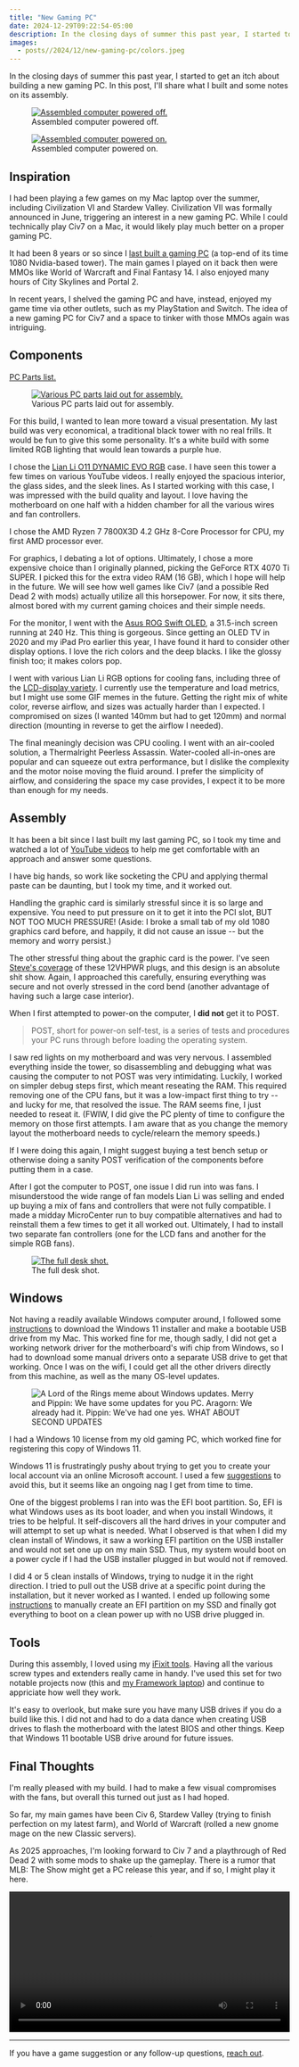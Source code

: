 ```yaml
---
title: "New Gaming PC"
date: 2024-12-29T09:22:54-05:00
description: In the closing days of summer this past year, I started to get an itch about building a new gaming PC. In this post, I'll share what I built and some notes on its assembly.
images:
  - posts//2024/12/new-gaming-pc/colors.jpeg
---
```


In the closing days of summer this past year, I started to get an itch about building a new gaming PC. In this post, I'll share what I built and some notes on its assembly.

<figure>
<a href="computer.jpeg">
<img src="computer.jpeg" alt="Assembled computer powered off." />
</a>
<figcaption>Assembled computer powered off.</figcaption>
</figure>

<figure>
<a href="colors.jpeg">
<img src="colors.jpeg" alt="Assembled computer powered on." />
</a>
<figcaption>Assembled computer powered on.</figcaption>
</figure>

## Inspiration

I had been playing a few games on my Mac laptop over the summer, including Civilization VI and Stardew Valley. Civilization VII was formally announced in June, triggering an interest in a new gaming PC. While I could technically play Civ7 on a Mac, it would likely play much better on a proper gaming PC.

It had been 8 years or so since I [last built a gaming PC](https://mikezornek.com/posts/2016/6/my-new-pc-gaming-computer/) (a top-end of its time 1080 Nvidia-based tower). The main games I played on it back then were MMOs like World of Warcraft and Final Fantasy 14. I also enjoyed many hours of City Skylines and Portal 2.

In recent years, I shelved the gaming PC and have, instead, enjoyed my game time via other outlets, such as my PlayStation and Switch. The idea of a new gaming PC for Civ7 and a space to tinker with those MMOs again was intriguing.

## Components

[PC Parts list.](https://pcpartpicker.com/list/zCygTY)

<figure>
<a href="parts.jpeg">
<img src="parts.jpeg" alt="Various PC parts laid out for assembly." />
</a>
<figcaption>Various PC parts laid out for assembly.</figcaption>
</figure>


For this build, I wanted to lean more toward a visual presentation. My last build was very economical, a traditional black tower with no real frills. It would be fun to give this some personality. It's a white build with some limited RGB lighting that would lean towards a purple hue. 

I chose the [Lian Li O11 DYNAMIC EVO RGB](https://lian-li.com/product/o11d-evo-rgb/) case. I have seen this tower a few times on various YouTube videos. I really enjoyed the spacious interior, the glass sides, and the sleek lines. As I started working with this case, I was impressed with the build quality and layout. I love having the motherboard on one half with a hidden chamber for all the various wires and fan controllers.

I chose the AMD Ryzen 7 7800X3D 4.2 GHz 8-Core Processor for CPU, my first AMD processor ever.

For graphics, I debating a lot of options. Ultimately, I chose a more expensive choice than I originally planned, picking the GeForce RTX 4070 Ti SUPER. I picked this for the extra video RAM (16 GB), which I hope will help in the future. We will see how well games like Civ7 (and a possible Red Dead 2 with mods) actually utilize all this horsepower. For now, it sits there, almost bored with my current gaming choices and their simple needs.

For the monitor, I went with the [Asus ROG Swift OLED](https://rog.asus.com/us/monitors/27-to-31-5-inches/rog-swift-oled-pg32ucdm/), a 31.5-inch screen running at 240 Hz. This thing is gorgeous. Since getting an OLED TV in 2020 and my iPad Pro earlier this year, I have found it hard to consider other display options. I love the rich colors and the deep blacks. I like the glossy finish too; it makes colors pop.

I went with various Lian Li RGB options for cooling fans, including three of the [LCD-display variety](https://lian-li.com/product/uni-fan-tl-lcd/). I currently use the temperature and load metrics, but I might use some GIF memes in the future. Getting the right mix of white color, reverse airflow, and sizes was actually harder than I expected. I compromised on sizes (I wanted 140mm but had to get 120mm) and normal direction (mounting in reverse to get the airflow I needed).

The final meaningly decision was CPU cooling. I went with an air-cooled solution, a Thermalright Peerless Assassin. Water-cooled all-in-ones are popular and can squeeze out extra performance, but I dislike the complexity and the motor noise moving the fluid around. I prefer the simplicity of airflow, and considering the space my case provides, I expect it to be more than enough for my needs.

## Assembly

It has been a bit since I last built my last gaming PC, so I took my time and watched a lot of [YouTube videos](https://www.youtube.com/watch?v=c-0WW77_fM8) to help me get comfortable with an approach and answer some questions. 

I have big hands, so work like socketing the CPU and applying thermal paste can be daunting, but I took my time, and it worked out.

Handling the graphic card is similarly stressful since it is so large and expensive. You need to put pressure on it to get it into the PCI slot, BUT NOT TOO MUCH PRESSURE! (Aside: I broke a small tab of my old 1080 graphics card before, and happily, it did not cause an issue -- but the memory and worry persist.)

The other stressful thing about the graphic card is the power. I've seen [Steve's coverage](https://www.youtube.com/watch?v=Y36LMS5y34A) of these 12VHPWR plugs, and this design is an absolute shit show. Again, I approached this carefully, ensuring everything was secure and not overly stressed in the cord bend (another advantage of having such a large case interior).

When I first attempted to power-on the computer, I **did not** get it to POST.

> POST, short for power-on self-test, is a series of tests and procedures your PC runs through before loading the operating system.

I saw red lights on my motherboard and was very nervous. I assembled everything inside the tower, so disassembling and debugging what was causing the computer to not POST was very intimidating. Luckily, I worked on simpler debug steps first, which meant reseating the RAM. This required removing one of the CPU fans, but it was a low-impact first thing to try -- and lucky for me, that resolved the issue. The RAM seems fine, I just needed to reseat it. (FWIW, I did give the PC plenty of time to configure the memory on those first attempts. I am aware that as you change the memory layout the motherboard needs to cycle/relearn the memory speeds.)

If I were doing this again, I might suggest buying a test bench setup or otherwise doing a sanity POST verification of the components before putting them in a case.

After I got the computer to POST, one issue I did run into was fans. I misunderstood the wide range of fan models Lian Li was selling and ended up buying a mix of fans and controllers that were not fully compatible. I made a midday MicroCenter run to buy compatible alternatives and had to reinstall them a few times to get it all worked out. Ultimately, I had to install two separate fan controllers (one for the LCD fans and another for the simple RGB fans).


<figure>
<a href="desk.jpeg">
<img src="desk.jpeg" alt="The full desk shot." />
</a>
<figcaption>The full desk shot.</figcaption>
</figure>

## Windows

Not having a readily available Windows computer around, I followed some [instructions](https://windowsreport.com/windows-11-usb-installer-on-mac/) to download the Windows 11 installer and make a bootable USB drive from my Mac. This worked fine for me, though sadly, I did not get a working network driver for the motherboard's wifi chip from Windows, so I had to download some manual drivers onto a separate USB drive to get that working. Once I was on the wifi, I could get all the other drivers directly from this machine, as well as the many OS-level updates.

<figure>
<img src="second-updates.png" alt="A Lord of the Rings meme about Windows updates. Merry and Pippin: We have some updates for you PC. Aragorn: We already had it. Pippin: We've had one yes. WHAT ABOUT SECOND UPDATES" />
</figure>

I had a Windows 10 license from my old gaming PC, which worked fine for registering this copy of Windows 11. 

Windows 11 is frustratingly pushy about trying to get you to create your local account via an online Microsoft account. I used a few [suggestions](https://www.youtube.com/watch?v=Q20jF5m-G0s) to avoid this, but it seems like an ongoing nag I get from time to time.

One of the biggest problems I ran into was the EFI boot partition. So, EFI is what Windows uses as its boot loader, and when you install Windows, it tries to be helpful. It self-discovers all the hard drives in your computer and will attempt to set up what is needed. What I observed is that when I did my clean install of Windows, it saw a working EFI partition on the USB installer and would not set one up on my main SSD. Thus, my system would boot on a power cycle if I had the USB installer plugged in but would not if removed.

I did 4 or 5 clean installs of Windows, trying to nudge it in the right direction. I tried to pull out the USB drive at a specific point during the installation, but it never worked as I wanted. I ended up following some [instructions](https://www.youtube.com/watch?v=CZ17JrgFFhw) to manually create an EFI partition on my SSD and finally got everything to boot on a clean power up with no USB drive plugged in.

## Tools

During this assembly, I loved using my [iFixit tools](https://www.ifixit.com/Tools). Having all the various screw types and extenders really came in handy. I've used this set for two notable projects now (this and [my Framework laptop](https://mikezornek.com/posts/2021/9/framework-first-thoughts/)) and continue to appriciate how well they work.

It's easy to overlook, but make sure you have many USB drives if you do a build like this. I did not and had to do a data dance when creating USB drives to flash the motherboard with the latest BIOS and other things. Keep that Windows 11 bootable USB drive around for future issues.

## Final Thoughts

I'm really pleased with my build. I had to make a few visual compromises with the fans, but overall this turned out just as I had hoped.

So far, my main games have been Civ 6, Stardew Valley (trying to finish perfection on my latest farm), and World of Warcraft (rolled a new gnome mage on the new Classic servers). 

As 2025 approaches, I'm looking forward to Civ 7 and a playthrough of Red Dead 2 with some mods to shake up the gameplay. There is a rumor that MLB: The Show might get a PC release this year, and if so, I might play it here.

<video controls width="100%">
  <source src="oh-yeah.mp4" type="video/mp4" />
  <a href="oh-yeah.mp4">Download MP4.</a>
</video>

***

If you have a game suggestion or any follow-up questions, [reach out](/contact).
